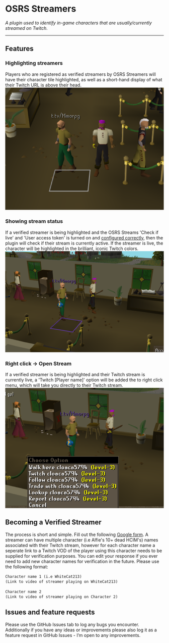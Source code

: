 # OSRS Streamers
_A plugin used to identify in-game characters that are usually/currently streamed on Twitch._

***

## Features

### Highlighting streamers
Players who are registered as verified streamers by OSRS Streamers will have their character tile highlighted, as well as a short-hand display of what their Twitch URL is above their head.
![Highlighted streamer](resources/streamer.png?raw=true "Highlighted streamer")

### Showing stream status
If a verified streamer is being highlighted and the OSRS Streams 'Check if live' and 'User access token' is turned on and [configured correctly](https://rhoiyds.github.io/osrs-streamers), then the plugin will check if their stream is currently active. If the streamer is live, the character will be highlighted in the brilliant, iconic Twitch colors.
![Live streamer](resources/live.png?raw=true "Live streamer")

### Right click -> Open Stream
If a verified streamer is being highlighted and their Twitch stream is currently live, a 'Twitch [Player name]' option will be added the to right click menu, which will take you directly to their Twitch stream.
![Menu](resources/menu.png?raw=true "menu")

## Becoming a Verified Streamer
The process is short and simple. Fill out the following [Google form](https://docs.google.com/forms/d/e/1FAIpQLSeRW3-etHyTj1JaAwO1PoRbd_SQr1TulpEZMOo5cdYQxwt14A/viewform?usp=sf_link). A streamer can have multiple character (i.e Alfie's 10+ dead HCIM's) names associated with their Twitch stream, however for each character name a seperate link to a Twitch VOD of the player using this character needs to be supplied for verification purposes. You can edit your response if you ever need to add new character names for verification in the future. Please use the following format:

    Character name 1 (i.e WhiteCat213)
    (Link to video of streamer playing on WhiteCat213)

    Character name 2
    (Link to video of streamer playing on Character 2)

## Issues and feature requests
Please use the GitHub Issues tab to log any bugs you encounter. Additionally if you have any ideas or improvements please also log it as a feature request in GitHub Issues - I’m open to any improvements.
